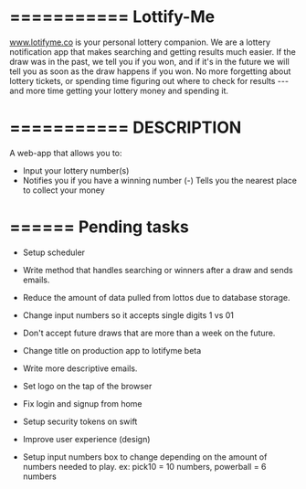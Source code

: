 
===========
Lottify-Me
===========

www.lotifyme.co is your personal lottery companion.   We are a lottery notification app that makes searching and getting results much easier. If the draw was in the past, we tell you if you won, and if it's in the future we will tell you as soon as the draw happens if you won.  No more forgetting about lottery tickets, or spending time figuring out where to check for results --- and more time getting your lottery money and spending it.

===========
DESCRIPTION
===========

A web-app that allows you to:

 -  Input your lottery number(s)
 -  Notifies you if you have a winning number
(-) Tells you the nearest place to collect your money

======
Pending tasks
======

 -  Setup scheduler

 -  Write method that handles searching or winners after a draw and sends emails.

 -  Reduce the amount of data pulled from lottos due to database storage.

 -  Change input numbers so it accepts single digits 1 vs 01

 -  Don't accept future draws that are more than a week on the future.

 -  Change title on production app to lotifyme beta

 -  Write more descriptive emails.

 -  Set logo on the tap of the browser

 -  Fix login and signup from home

 -  Setup security tokens on swift

 -  Improve user experience (design)

  -  Setup input numbers box to change depending on the amount of numbers needed to play. ex: pick10 = 10 numbers, powerball = 6 numbers